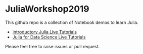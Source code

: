 # JuliaWorkshop2019

This github repo is a collection of Notebook demos to learn Julia. 
- [Introductory Julia Live Tutorials](https://mybinder.org/v2/gh/ppalmes/JuliaWorkshop2019/Part1)  
- [Julia for Data Science Live Tutorials](Part3-DataScience)


Please feel free to raise issues or pull request.
